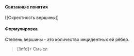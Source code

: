 #### Связанные понятия
[[Окрестность вершины]]

#### Формулировка
Степень вершины - это количество инцидентных ей рёбер.

>[!info]+ Смысл






